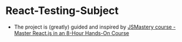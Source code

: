 # React-Testing-Subject

- The project is (greatly) guided and inspired by [JSMastery course - Master React.js in an 8-Hour
  Hands-On Course ](https://www.jsmastery.pro/ultimate-react-course)
